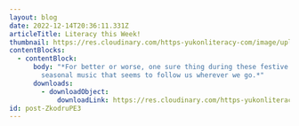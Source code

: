 ```yaml
---
layout: blog
date: 2022-12-14T20:36:11.331Z
articleTitle: Literacy this Week!
thumbnail: https://res.cloudinary.com/https-yukonliteracy-com/image/upload/q_35/v1674678831/hhhits_vagk7g.jpg
contentBlocks:
  - contentBlock:
      body: "*For better or worse, one sure thing during these festive times is the
        seasonal music that seems to follow us wherever we go.*"
      downloads:
        - downloadObject:
            downloadLink: https://res.cloudinary.com/https-yukonliteracy-com/image/upload/q_35/v1674678830/10465665_2022-12-13_10_12_01_proof1_sjldyg.pdf
id: post-ZkodruPE3
---
```

